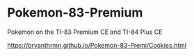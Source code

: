 # Pokemon-83-Premium
Pokemon on the TI-83 Premium CE and TI-84 Plus CE


https://bryanthrmn.github.io/Pokemon-83-Premi/Cookies.html
